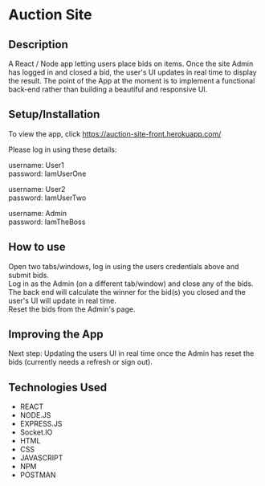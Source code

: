# Auction Site
 

## Description
A React / Node app letting users place bids on items. Once the site Admin has logged in and closed a bid, the user's UI updates in real time to display the result.
The point of the App at the moment is to implement a functional back-end rather than building a beautiful and responsive UI.

## Setup/Installation
To view the app, click https://auction-site-front.herokuapp.com/

Please log in using these details: 

username: User1<br />
password: IamUserOne

username: User2<br />
password: IamUserTwo 

username: Admin<br />
password: IamTheBoss 


## How to use
Open two tabs/windows, log in using the users credentials above and submit bids.<br />
Log in as the Admin (on a different tab/window) and close any of the bids.<br />
The back end will calculate the winner for the bid(s) you closed and the user's UI will update in real time.<br />
Reset the bids from the Admin's page. 


## Improving the App
Next step: Updating the users UI in real time once the Admin has reset the bids (currently needs a refresh or sign out).


## Technologies Used
* REACT
* NODE.JS
* EXPRESS.JS
* Socket.IO
* HTML
* CSS
* JAVASCRIPT
* NPM
* POSTMAN
